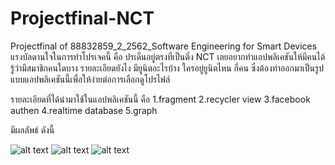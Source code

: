 # Projectfinal-NCT
Projectfinal of 88832859_2_2562_Software Engineering for Smart Devices
  แรงบัลดานใจในการทำโปรเจคนี้ คือ ปรเด็นอยู่ตรงที่เป็นติ่ง NCT เลยอยากทำแอปพลิเคชันให้มีคนได้รู้ว่ามีสมาชิกคนใดบาง รายละเอียดยังไง มียูนิตอะไรบ้าง ใครอยู่ยูนิตไหน กี่คน ซึ่งต้องทำออกมาเป็นรูปแบบแอปพลิเคชันนี้เพื่อให้ง่ายต่อการเลือกดูโปรไฟล์ 
  
รายละเอียดที่ได้นำมาใช้ในแอปพลิเคชันนี้ คือ 
1.fragment
2.recycler view
3.facebook authen
4.realtime database
5.graph

มีผลลัพธ์ ดังนี้

![alt text](https://www.img.in.th/image/Tl1wRH)
![alt text](https://www.img.in.th/image/Tl1QEE)
![alt text](https://www.img.in.th/image/Tl1WH2)
